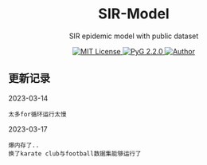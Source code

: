 <p align="center">
<h1 align="center">SIR-Model</h1>
<p align="center">SIR epidemic model with public dataset</p>
<p align="center">
    <a href="https://github.com/CoderGay/">
        <img src="https://img.shields.io/badge/license-MIT-green" alt="MIT License" />
    </a>
    <a href="https://pytorch-geometric.readthedocs.io/en/latest/index.html">
        <img src="https://img.shields.io/badge/Frame- PyG 2.2.0-yellow/" alt="PyG 2.2.0">
    </a>
    <a href="https://github.com/CoderGay">
        <img src="https://img.shields.io/badge/author-CoderGay-blueviolet" alt="Author">
    </a>
</p>



## 更新记录

2023-03-14												

```
太多for循环运行太慢
```

2023-03-17		

```
爆内存了..
换了karate club与football数据集能够运行了
```

